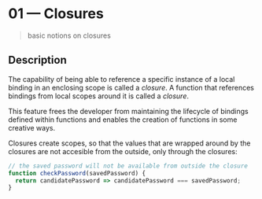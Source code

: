 # 01 &mdash; Closures
> basic notions on closures

## Description

The capability of being able to reference a specific instance of a local binding in an enclosing scope is called a *closure*. A function that references bindings from local scopes around it is called a *closure*.

This feature frees the developer from maintaining the lifecycle of bindings defined within functions and enables the creation of functions in some creative ways.

Closures create scopes, so that the values that are wrapped around by the closures are not accesible from the outside, only through the closures:

```javascript
// the saved password will not be available from outside the closure
function checkPassword(savedPassword) {
  return candidatePassword => candidatePassword === savedPassword;
}
```